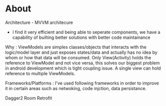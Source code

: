 # About 

Architecture - MVVM architecure
- I find it very efficient and being able to seperate components, we have a capability of builting better solutions with better code maintainance

Why : 
ViewModels are simples classes/objects that interacts with the logic/model layer and just exposes states/data and actually has no idea by whom or how that data will be consumed. Only View(Activity) holds the reference to ViewModel and not vice versa, this solves our biggest problem in android development which is tight coupling issue. A single view can hold reference to multiple ViewModels.

Frameworks/Platforms :
I've used following frameworks in order to improve it in certain areas such as netwoking, code injction, data persistance.


Dagger2 
Room
Retrofit
